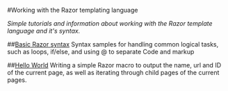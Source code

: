 #Working with the Razor templating language

_Simple tutorials and information about working with the Razor template language and it's syntax._

##[Basic Razor syntax](basic-razor-syntax.md)
Syntax samples for handling common logical tasks, such as loops, if/else, and using @ to separate Code and markup

##[Hello World](hello-world.md)
Writing a simple Razor macro to output the name, url and ID of the current page, as well as iterating through child pages of the current pages.

 